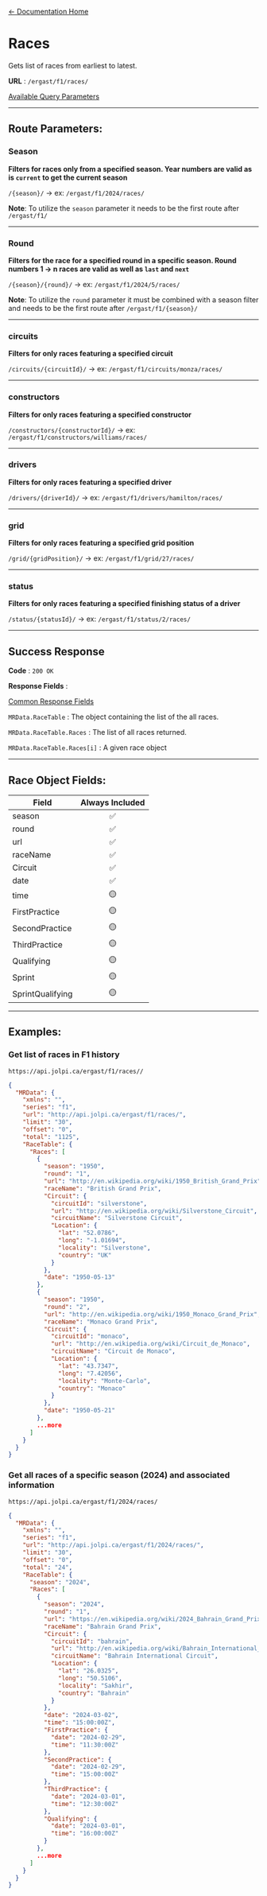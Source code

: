 [← Documentation Home](/docs/README.md)
# Races

Gets list of races from earliest to latest.

**URL** : `/ergast/f1/races/`

[Available Query Parameters](./README.md#query-parameters)

---

## Route Parameters:

### Season

**Filters for races only from a specified season. Year numbers are valid as is `current` to get the current season**

`/{season}/` -> ex: `/ergast/f1/2024/races/`

**Note**: To utilize the `season` parameter it needs to be the first route after `/ergast/f1/`

---

### Round

**Filters for the race for a specified round in a specific season. Round numbers 1 -> n races are valid as well as `last` and `next`**

`/{season}/{round}/` -> ex: `/ergast/f1/2024/5/races/`

**Note**: To utilize the `round` parameter it must be combined with a season filter and needs to be the first route after `/ergast/f1/{season}/`

---

### circuits

**Filters for only races featuring a specified circuit**

`/circuits/{circuitId}/` -> ex: `/ergast/f1/circuits/monza/races/`

---

### constructors

**Filters for only races featuring a specified constructor**

`/constructors/{constructorId}/` -> ex: `/ergast/f1/constructors/williams/races/`

---

### drivers

**Filters for only races featuring a specified driver**

`/drivers/{driverId}/` -> ex: `/ergast/f1/drivers/hamilton/races/`


---

### grid

**Filters for only races featuring a specified grid position**

`/grid/{gridPosition}/` -> ex: `/ergast/f1/grid/27/races/`

---

### status

**Filters for only races featuring a specified finishing status of a driver**

`/status/{statusId}/` -> ex: `/ergast/f1/status/2/races/`

---

## Success Response

**Code** : `200 OK`

**Response Fields** :

[Common Response Fields](./README.md#common-response-fields)

`MRData.RaceTable` : The object containing the list of the all races.

`MRData.RaceTable.Races` : The list of all races returned.

`MRData.RaceTable.Races[i]` : A given race object

---

## Race Object Fields:

|Field|Always Included|
|---|:---:|
|season| ✅ |
|round|✅|
|url|✅|
|raceName|✅|
|Circuit|✅|
|date|✅|
|time|🟡|
|FirstPractice|🟡|
|SecondPractice|🟡|
|ThirdPractice|🟡|
|Qualifying|🟡|
|Sprint|🟡|
|SprintQualifying|🟡|

---

## Examples:

### Get list of races in F1 history

`https://api.jolpi.ca/ergast/f1/races//`

```json
{
  "MRData": {
    "xmlns": "",
    "series": "f1",
    "url": "http://api.jolpi.ca/ergast/f1/races/",
    "limit": "30",
    "offset": "0",
    "total": "1125",
    "RaceTable": {
      "Races": [
        {
          "season": "1950",
          "round": "1",
          "url": "http://en.wikipedia.org/wiki/1950_British_Grand_Prix",
          "raceName": "British Grand Prix",
          "Circuit": {
            "circuitId": "silverstone",
            "url": "http://en.wikipedia.org/wiki/Silverstone_Circuit",
            "circuitName": "Silverstone Circuit",
            "Location": {
              "lat": "52.0786",
              "long": "-1.01694",
              "locality": "Silverstone",
              "country": "UK"
            }
          },
          "date": "1950-05-13"
        },
        {
          "season": "1950",
          "round": "2",
          "url": "http://en.wikipedia.org/wiki/1950_Monaco_Grand_Prix",
          "raceName": "Monaco Grand Prix",
          "Circuit": {
            "circuitId": "monaco",
            "url": "http://en.wikipedia.org/wiki/Circuit_de_Monaco",
            "circuitName": "Circuit de Monaco",
            "Location": {
              "lat": "43.7347",
              "long": "7.42056",
              "locality": "Monte-Carlo",
              "country": "Monaco"
            }
          },
          "date": "1950-05-21"
        },
        ...more
      ]
    }
  }
}
```

### Get all races of a specific season (2024) and associated information

`https://api.jolpi.ca/ergast/f1/2024/races/`

```json
{
  "MRData": {
    "xmlns": "",
    "series": "f1",
    "url": "http://api.jolpi.ca/ergast/f1/2024/races/",
    "limit": "30",
    "offset": "0",
    "total": "24",
    "RaceTable": {
      "season": "2024",
      "Races": [
        {
          "season": "2024",
          "round": "1",
          "url": "https://en.wikipedia.org/wiki/2024_Bahrain_Grand_Prix",
          "raceName": "Bahrain Grand Prix",
          "Circuit": {
            "circuitId": "bahrain",
            "url": "http://en.wikipedia.org/wiki/Bahrain_International_Circuit",
            "circuitName": "Bahrain International Circuit",
            "Location": {
              "lat": "26.0325",
              "long": "50.5106",
              "locality": "Sakhir",
              "country": "Bahrain"
            }
          },
          "date": "2024-03-02",
          "time": "15:00:00Z",
          "FirstPractice": {
            "date": "2024-02-29",
            "time": "11:30:00Z"
          },
          "SecondPractice": {
            "date": "2024-02-29",
            "time": "15:00:00Z"
          },
          "ThirdPractice": {
            "date": "2024-03-01",
            "time": "12:30:00Z"
          },
          "Qualifying": {
            "date": "2024-03-01",
            "time": "16:00:00Z"
          }
        },
        ...more
      ]
    }
  }
}
```